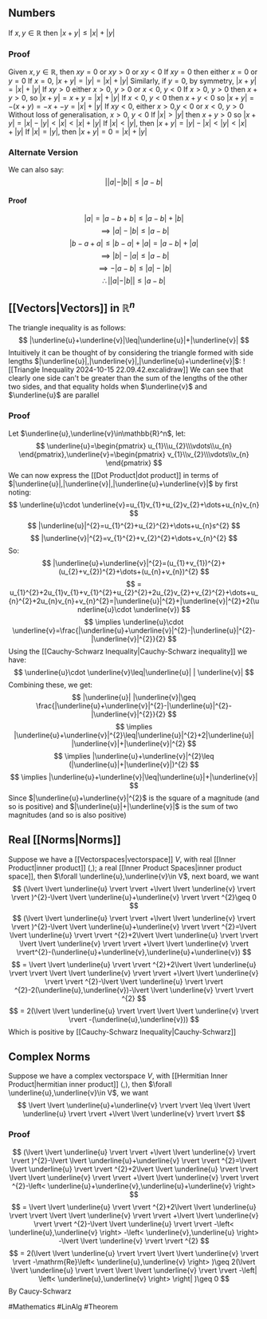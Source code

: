 ## Numbers
If $x,y\in \mathbb{R}$ then $\left| x+y \right|\leq \left| x \right|+\left| y \right|$
### Proof
Given $x,y\in\mathbb{R}$, then $xy=0$ or $xy>0$ or $xy<0$
If $xy=0$ then either $x=0$ or $y=0$
    If $x=0$, $\left| x+y \right|=\left| y \right|=\left| x \right|+\left| y \right|$
    Similarly, if $y=0$, by symmetry, $\left| x+y \right|=\left| x \right|+\left| y \right|$
If $xy>0$ either $x>0$, $y>0$ or $x<0$, $y<0$
    If $x>0$, $y>0$ then $x+y>0$, so $\left| x+y \right|=x+y=\left| x \right|+\left| y \right|$
    If $x<0$, $y<0$ then $x+y<0$ so $\left| x+y \right|=-(x+y)=-x+-y=\left| x \right|+\left| y \right|$
If $xy<0$, either $x>0$,$y<0$ or $x<0$, $y>0$
    Without loss of generalisation, $x>0$, $y<0$
        If $\left| x \right|>\left| y \right|$ then $x+y>0$ so $\left| x+y \right|=\left| x \right|-\left| y \right|<\left| x \right|<\left| x \right|+\left| y \right|$
        If $\left| x \right|<\left| y \right|$, then $\left| x+y \right|=\left| y \right|-\left| x \right|<\left| y \right|<\left| x \right|+\left| y \right|$
        If $\left| x \right|=\left| y \right|$, then $\left| x+y \right|=0=\left| x \right|+\left| y \right|$
### Alternate Version
We can also say:
$$
||a|-|b| |\leq|a-b|
$$
#### Proof
$$
|a|=|a-b+b|\leq|a-b|+|b|
$$
$$
\implies |a|-|b|\leq|a-b|
$$
$$
|b-a+a|\leq |b-a| +| a|=|a-b|+|a|
$$
$$
\implies |b|-|a|\leq|a-b|
$$
$$
\implies -|a-b|\leq|a|-|b|
$$
$$
\therefore | |a|-|b| |\leq|a-b|
$$
## [[Vectors|Vectors]] in $\mathbb{R}^n$
The triangle inequality is as follows:
$$
|\underline{u}+\underline{v}|\leq|\underline{u}|+|\underline{v}|
$$
Intuitively it can be thought of by considering the triangle formed with side lengths $|\underline{u}|,|\underline{v}|,|\underline{u}+\underline{v}|$:
![[Triangle Inequality 2024-10-15 22.09.42.excalidraw]]
We can see that clearly one side can't be greater than the sum of the lengths of the other two sides, and that equality holds when $\underline{v}$ and $\underline{u}$ are parallel
### Proof
Let $\underline{u},\underline{v}\in\mathbb{R}^n$, let:
$$
\underline{u}=\begin{pmatrix}
u_{1}\\u_{2}\\\vdots\\u_{n}
\end{pmatrix},\underline{v}=\begin{pmatrix}
v_{1}\\v_{2}\\\vdots\\v_{n}
\end{pmatrix}
$$
We can now express the [[Dot Product|dot product]] in terms of $|\underline{u}|,|\underline{v}|,|\underline{u}+\underline{v}|$ by first noting:
$$
\underline{u}\cdot \underline{v}=u_{1}v_{1}+u_{2}v_{2}+\dots+u_{n}v_{n}
$$
$$
|\underline{u}|^{2}=u_{1}^{2}+u_{2}^{2}+\dots+u_{n}s^{2}
$$
$$
|\underline{v}|^{2}=v_{1}^{2}+v_{2}^{2}+\dots+v_{n}^{2}
$$
So:
$$
|\underline{u}+\underline{v}|^{2}=(u_{1}+v_{1})^{2}+(u_{2}+v_{2})^{2}+\dots+(u_{n}+v_{n})^{2}
$$
$$
= u_{1}^{2}+2u_{1}v_{1}+v_{1}^{2}+u_{2}^{2}+2u_{2}v_{2}+v_{2}^{2}+\dots+u_{n}^{2}+2u_{n}v_{n}+v_{n}^{2}=|\underline{u}|^{2}+|\underline{v}|^{2}+2(\underline{u}\cdot \underline{v})
$$
$$
\implies \underline{u}\cdot \underline{v}=\frac{|\underline{u}+\underline{v}|^{2}-|\underline{u}|^{2}-|\underline{v}|^{2}}{2}
$$
Using the [[Cauchy-Schwarz Inequality|Cauchy-Schwarz inequality]] we have:
$$
\underline{u}\cdot \underline{v}\leq|\underline{u}| | \underline{v}|
$$
Combining these, we get:
$$
|\underline{u}| |\underline{v}|\geq \frac{|\underline{u}+\underline{v}|^{2}-|\underline{u}|^{2}-|\underline{v}|^{2}}{2}
$$
$$
\implies |\underline{u}+\underline{v}|^{2}\leq|\underline{u}|^{2}+2|\underline{u}| |\underline{v}|+|\underline{v}|^{2}
$$
$$
\implies |\underline{u}+\underline{v}|^{2}\leq (|\underline{u}|+|\underline{v}|)^{2}
$$
$$
\implies |\underline{u}+\underline{v}|\leq|\underline{u}|+|\underline{v}|
$$
Since $|\underline{u}+\underline{v}|^{2}$ is the square of a magnitude (and so is positive) and $|\underline{u}|+|\underline{v}|$ is the sum of two magnitudes (and so is also positive)
## Real [[Norms|Norms]]
Suppose we have a [[Vectorspaces|vectorspace]] $V$, with real [[Inner Product|inner product]] $(,)$; a real [[Inner Product Spaces|inner product space]], then $\forall \underline{u},\underline{v}\in V$,
next board, we want
$$
(\lvert \lvert \underline{u} \rvert \rvert +\lvert \lvert \underline{v} \rvert \rvert )^{2}-\lvert \lvert \underline{u}+\underline{v} \rvert \rvert ^{2}\geq 0
$$
$$
(\lvert \lvert \underline{u} \rvert \rvert +\lvert \lvert \underline{v} \rvert \rvert )^{2}-\lvert \lvert \underline{u}+\underline{v} \rvert \rvert ^{2}=\lvert \lvert \underline{u} \rvert \rvert ^{2}+2\lvert \lvert \underline{u} \rvert \rvert \lvert \lvert \underline{v} \rvert \rvert +\lvert \lvert \underline{v} \rvert \rvert^{2}-(\underline{u}+\underline{v},\underline{u}+\underline{v})
$$
$$
= \lvert \lvert \underline{u} \rvert \rvert ^{2}+2\lvert \lvert \underline{u} \rvert \rvert \lvert \lvert \underline{v} \rvert \rvert +\lvert \lvert \underline{v} \rvert \rvert ^{2}-\lvert \lvert \underline{u} \rvert \rvert ^{2}-2(\underline{u},\underline{v})-\lvert \lvert \underline{v} \rvert \rvert ^{2}
$$
$$
= 2(\lvert \lvert \underline{u} \rvert \rvert \lvert \lvert \underline{v} \rvert \rvert -(\underline{u},\underline{v})) 
$$
Which is positive by [[Cauchy-Schwarz Inequality|Cauchy-Schwarz]]
## Complex Norms
Suppose we have a complex vectorspace $V$, with [[Hermitian Inner Product|hermitian inner product]] $\left< , \right>$, then $\forall \underline{u},\underline{v}\in V$, we want
$$
\lvert \lvert \underline{u}+\underline{v} \rvert \rvert \leq \lvert \lvert \underline{u} \rvert \rvert +\lvert \lvert \underline{v} \rvert \rvert 
$$
### Proof
$$
(\lvert \lvert \underline{u} \rvert \rvert +\lvert \lvert \underline{v} \rvert \rvert )^{2}-\lvert \lvert \underline{u}+\underline{v} \rvert \rvert ^{2}=\lvert \lvert \underline{u} \rvert \rvert ^{2}+2\lvert \lvert \underline{u} \rvert \rvert \lvert \lvert \underline{v} \rvert \rvert +\lvert \lvert \underline{v} \rvert \rvert ^{2}-\left< \underline{u}+\underline{v},\underline{u}+\underline{v} \right> 
$$
$$
= \lvert \lvert \underline{u} \rvert \rvert ^{2}+2\lvert \lvert \underline{u} \rvert \rvert \lvert \lvert \underline{v} \rvert \rvert +\lvert \lvert \underline{v} \rvert \rvert ^{2}-\lvert \lvert \underline{u} \rvert \rvert -\left< \underline{u},\underline{v} \right> -\left< \underline{v},\underline{u} \right> -\lvert \lvert \underline{v} \rvert \rvert ^{2}
$$
$$
= 2(\lvert \lvert \underline{u} \rvert \rvert \lvert \lvert \underline{v} \rvert \rvert -\mathrm{Re}\left< \underline{u},\underline{v} \right> )\geq 2(\lvert \lvert \underline{u} \rvert \rvert \lvert \lvert \underline{v} \rvert \rvert -\left| \left< \underline{u},\underline{v} \right>  \right| )\geq 0
$$
By Caucy-Schwarz


#Mathematics #LinAlg #Theorem